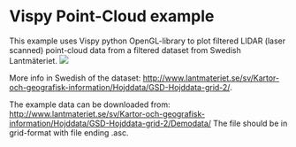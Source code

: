 <h1>Vispy Point-Cloud example</h1>
This example uses Vispy python OpenGL-library to plot filtered LIDAR (laser scanned) point-cloud
data from a filtered dataset from Swedish Lantmäteriet. 

<img src="https://cloud.githubusercontent.com/assets/590304/6124297/8951c1d8-b10c-11e4-889b-94bb981ca686.jpg">

More info in Swedish of the dataset: http://www.lantmateriet.se/sv/Kartor-och-geografisk-information/Hojddata/GSD-Hojddata-grid-2/.

The example data can be downloaded from: http://www.lantmateriet.se/sv/Kartor-och-geografisk-information/Hojddata/GSD-Hojddata-grid-2/Demodata/
The file should be in grid-format with file ending .asc.

